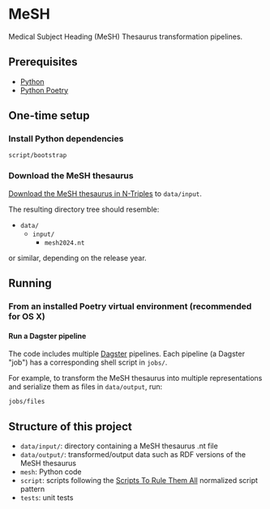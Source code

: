 # MeSH

Medical Subject Heading (MeSH) Thesaurus transformation pipelines.

## Prerequisites

* [Python](https://www.python.org/)
* [Python Poetry](https://python-poetry.org/)

## One-time setup

### Install Python dependencies

    script/bootstrap

### Download the MeSH thesaurus

[Download the MeSH thesaurus in N-Triples](https://nlmpubs.nlm.nih.gov/projects/mesh/rdf/) to `data/input`.

The resulting directory tree should resemble:

* `data/`
  * `input/`
    * `mesh2024.nt`

or similar, depending on the release year.

## Running

### From an installed Poetry virtual environment (recommended for OS X)

#### Run a Dagster pipeline

The code includes multiple [Dagster](https://dagster.io/) pipelines. Each pipeline (a Dagster "job") has a corresponding shell script in `jobs/`.

For example, to transform the MeSH thesaurus into multiple representations and serialize them as files in `data/output`, run:

    jobs/files

## Structure of this project

* `data/input/`: directory containing a MeSH thesaurus .nt file
* `data/output/`: transformed/output data such as RDF versions of the MeSH thesaurus
* `mesh`: Python code
* `script`: scripts following the [Scripts To Rule Them All](https://github.com/github/scripts-to-rule-them-all) normalized script pattern
* `tests`: unit tests
